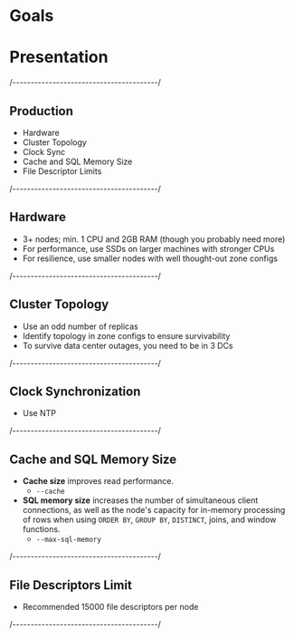 # Goals

# Presentation

/----------------------------------------/

## Production

- Hardware
- Cluster Topology
- Clock Sync
- Cache and SQL Memory Size
- File Descriptor Limits

/----------------------------------------/

## Hardware

- 3+ nodes; min. 1 CPU and 2GB RAM (though you probably need more)
- For performance, use SSDs on larger machines with stronger CPUs
- For resilience, use smaller nodes with well thought-out zone configs

/----------------------------------------/

## Cluster Topology

- Use an odd number of replicas
- Identify topology in zone configs to ensure survivability
- To survive data center outages, you need to be in 3 DCs

/----------------------------------------/

## Clock Synchronization

- Use NTP

/----------------------------------------/

## Cache and SQL Memory Size

- **Cache size** improves read performance.
	- `--cache`
- **SQL memory size** increases the number of simultaneous client connections, as well as the node's capacity for in-memory processing of rows when using `ORDER BY`, `GROUP BY`, `DISTINCT`, joins, and window functions.
	- `--max-sql-memory`
	
/----------------------------------------/

## File Descriptors Limit

- Recommended 15000 file descriptors per node

/----------------------------------------/